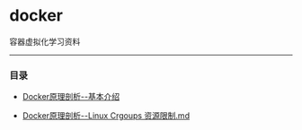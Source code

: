 # docker
容器虚拟化学习资料

------------------------------------
### 目录
* [Docker原理剖析--基本介绍](https://github.com/charSLee013/docker/blob/master/Docker%E5%8E%9F%E7%90%86%E5%89%96%E6%9E%90--%E5%9F%BA%E6%9C%AC%E4%BB%8B%E7%BB%8D.md)

* [Docker原理剖析--Linux Crgoups 资源限制.md](https://github.com/charSLee013/docker/blob/master/Docker%E5%8E%9F%E7%90%86%E5%89%96%E6%9E%90--Linux%20Crgoups%20%E8%B5%84%E6%BA%90%E9%99%90%E5%88%B6.md)